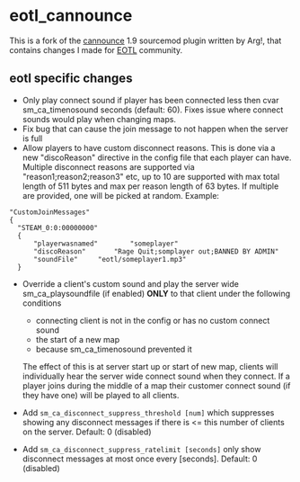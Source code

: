 # eotl_cannounce

This is a fork of the [cannounce](https://forums.alliedmods.net/showthread.php?t=77306) 1.9 sourcemod plugin written by Arg!, that contains changes I made for [EOTL](https://www.endofthelinegaming.com/) community.

## eotl specific changes

  * Only play connect sound if player has been connected less then cvar sm_ca_timenosound seconds (default: 60).  Fixes issue where connect sounds would play when changing maps.
  * Fix bug that can cause the join message to not happen when the server is full
  * Allow players to have custom disconnect reasons.  This is done via a new "discoReason" directive in the config file that each player can have.  Multiple disconnect reasons are supported via "reason1;reason2;reason3" etc, up to 10 are supported with max total length of 511 bytes and max per reason length of 63 bytes.  If multiple are provided, one will be picked at random.  Example:

  ```
  "CustomJoinMessages"
{
	"STEAM_0:0:00000000"
	{
		"playerwasnamed"		"someplayer"
		"discoReason"		"Rage Quit;somplayer out;BANNED BY ADMIN"
		"soundFile"		"eotl/someplayer1.mp3"
	}
```
  * Override a client's custom sound and play the server wide sm_ca_playsoundfile (if enabled) **ONLY** to that client under the following conditions
    * connecting client is not in the config or has no custom connect sound
    * the start of a new map
    * because sm_ca_timenosound prevented it

    The effect of this is at server start up or start of new map, clients will individually hear the server wide connect sound when they connect.  If a player joins during the middle of a map their customer connect sound (if they have one) will be played to all clients.

  * Add `sm_ca_disconnect_suppress_threshold [num]` which suppresses showing any disconnect messages if there is <= this number of clients on the server.  Default: 0 (disabled)

  * Add `sm_ca_disconnect_suppress_ratelimit [seconds]` only show disconnect messages at most once every [seconds].  Default: 0 (disabled)